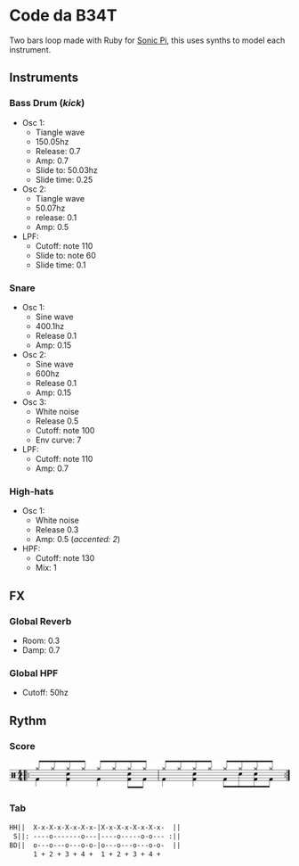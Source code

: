 # Code da B34T

Two bars loop made with Ruby for [Sonic Pi](https://sonic-pi.net/), this uses synths to model each instrument.

## Instruments

### Bass Drum (_kick_)

- Osc 1:
    - Tiangle wave
    - 150.05hz
    - Release: 0.7
    - Amp: 0.7
    - Slide to: 50.03hz
    - Slide time: 0.25
- Osc 2:
    - Tiangle wave
    - 50.07hz
    - release: 0.1
    - Amp: 0.5
- LPF:
    - Cutoff: note 110
    - Slide to: note 60
    - Slide time: 0.1

### Snare

- Osc 1:
    - Sine wave
    - 400.1hz
    - Release 0.1
    - Amp: 0.15
- Osc 2:
    - Sine wave
    - 600hz
    - Release 0.1
    - Amp: 0.15
- Osc 3:
    - White noise
    - Release 0.5
    - Cutoff: note 100
    - Env curve: 7
- LPF:
    - Cutoff: note 110
    - Amp: 0.7

### High-hats

- Osc 1:
    - White noise
    - Release 0.3
    - Amp: 0.5 (_accented: 2_)
- HPF:
    - Cutoff: note 130
    - Mix: 1


## FX

### Global Reverb

- Room: 0.3
- Damp: 0.7

### Global HPF
- Cutoff: 50hz


## Rythm

### Score

![Punchis-punchis](/score.svg)

### Tab

```
HH||  X-x-X-x-X-x-X-x-|X-x-X-x-X-x-X-x-  ||
 S||: ----o-------o---|----o-----o-o--- :||
BD||  o---o---o---o-o-|o---o---o---o-o-  ||
      1 + 2 + 3 + 4 +  1 + 2 + 3 + 4 +
```

